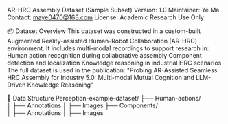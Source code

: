 AR-HRC Assembly Dataset (Sample Subset)
Version: 1.0
Maintainer: Ye Ma
Contact: maye0470@163.com
License: Academic Research Use Only

📦 Dataset Overview
This dataset was constructed in a custom-built Augmented Reality-assisted Human-Robot Collaboration (AR-HRC) environment. It includes multi-modal recordings to support research in:
Human action recognition during collaborative assembly
Component detection and localization
Knowledge reasoning in industrial HRC scenarios
The full dataset is used in the publication:
"Probing AR-Assisted Seamless HRC Assembly for Industry 5.0: Multi-modal Mutual Cognition and LLM-Driven Knowledge Reasoning"

🧩 Data Structure
Perception-example-dataset/
├── Human-actions/                   
│   ├── Annotations
│   ├── Images
├── Components/               
│   ├── Annotations
│   ├── Images
